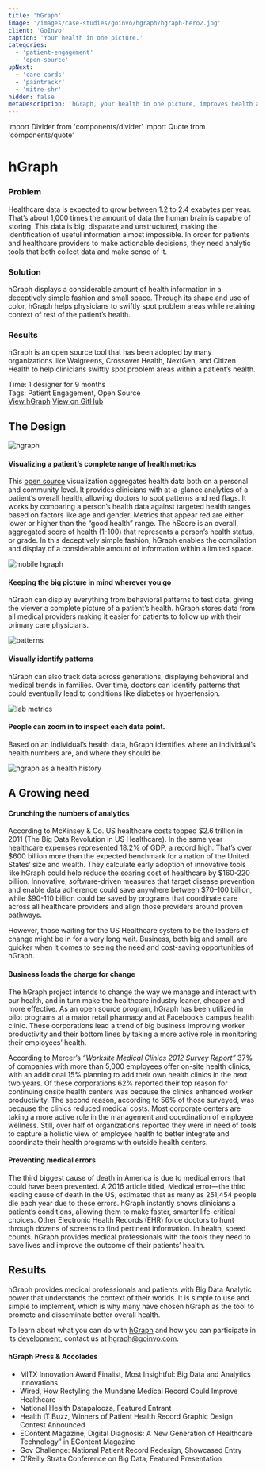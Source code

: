 ```yaml
---
title: 'hGraph'
image: '/images/case-studies/goinvo/hgraph/hgraph-hero2.jpg'
client: 'GoInvo'
caption: 'Your health in one picture.'
categories:
  - 'patient-engagement'
  - 'open-source'
upNext:
  - 'care-cards'
  - 'paintrackr'
  - 'mitre-shr'
hidden: false
metaDescription: 'hGraph, your health in one picture, improves health and healthcare with agile design and big data analytics'
---
```


import Divider from 'components/divider'
import Quote from 'components/quote'

# hGraph

### Problem

Healthcare data is expected to grow between 1.2 to 2.4 exabytes per year. That’s about 1,000 times the amount of data the human brain is capable of storing. This data is big, disparate and unstructured, making the identification of useful information almost impossible. In order for patients and healthcare providers to make actionable decisions, they need analytic tools that both collect data and make sense of it.

### Solution

hGraph displays a considerable amount of health information in a deceptively simple fashion and small space. Through its shape and use of color, hGraph helps physicians to swiftly spot problem areas while retaining context of rest of the patient’s health.

### Results

hGraph is an open source tool that has been adopted by many organizations like Walgreens, Crossover Health, NextGen, and Citizen Health to help clinicians swiftly spot problem areas within a patient’s health.

<span class="text--uppercase text--gray text--bold text--spacing text--md">Time:</span> 1 designer for 9 months
<br/> <span class="text--uppercase text--gray text--bold text--spacing text--md">Tags:</span> Patient Engagement, Open Source
<br/> <a href="http://www.hgraph.org" target="blank" rel="noopener noreferrer" class="button button--secondary button--lg margin-top--double margin-bottom--half margin-right--only-lg">View hGraph</a> <a href="https://github.com/goinvo/hGraph" target="blank" rel="noopener noreferrer" class="button button--secondary button--lg margin-top--double margin-bottom--half">View on GitHub</a>

<Divider />

## The Design

![hgraph](/images/case-studies/goinvo/hgraph/hgraph-health-visualization.jpg)

#### Visualizing a patient’s complete range of health metrics

This [open source](https://github.com/goinvo/hGraph) visualization aggregates health data both on a personal and community level. It provides clinicians with at-a-glance analytics of a patient’s overall health, allowing doctors to spot patterns and red flags. It works by comparing a person’s health data against targeted health ranges based on factors like age and gender. Metrics that appear red are either lower or higher than the “good health” range. The hScore is an overall, aggregated score of health (1-100) that represents a person’s health status, or grade. In this deceptively simple fashion, hGraph enables the compilation and display of a considerable amount of information within a limited space.

![mobile hgraph](/images/case-studies/goinvo/hgraph/hgraph-mobile-health-design.jpg)

#### Keeping the big picture in mind wherever you go

hGraph can display everything from behavioral patterns to test data, giving the viewer a complete picture of a patient’s health. hGraph stores data from all medical providers making it easier for patients to follow up with their primary care physicians.

![patterns](/images/case-studies/goinvo/hgraph/hgraph-patterns.jpg)

#### Visually identify patterns

hGraph can also track data across generations, displaying behavioral and medical trends in families. Over time, doctors can identify patterns that could eventually lead to conditions like diabetes or hypertension.

![lab metrics](/images/case-studies/goinvo/hgraph/hgraph-labs-health-metrics.jpg)

#### People can zoom in to inspect each data point.

Based on an individual’s health data, hGraph identifies where an individual’s health numbers are, and where they should be.

![hgraph as a health history](/images/case-studies/goinvo/hgraph/hgraph-health-history-timeline.jpg)

<Divider />

## A Growing need

#### Crunching the numbers of analytics

<!-- prettier-ignore-start -->
According to McKinsey & Co. US healthcare costs topped $2.6 trillion in 2011 (The Big Data Revolution in US Healthcare). In the same year healthcare expenses represented 18.2% of GDP, a record high. That’s over $600 billion more than the expected benchmark for a nation of the United States’ size and wealth. They calculate early adoption of innovative tools like hGraph could help reduce the soaring cost of healthcare by $160-220 billion. Innovative, software-driven measures that target disease prevention and enable data adherence could save anywhere between $70–100 billion, while $90-110 billion could be saved by programs that coordinate care across all healthcare providers and align those providers around proven pathways.
<!-- prettier-ignore-end -->

However, those waiting for the US Healthcare system to be the leaders of change might be in for a very long wait. Business, both big and small, are quicker when it comes to seeing the need and cost-saving opportunities of hGraph.

#### Business leads the charge for change

The hGraph project intends to change the way we manage and interact with our health, and in turn make the healthcare industry leaner, cheaper and more effective. As an open source program, hGraph has been utilized in pilot programs at a major retail pharmacy and at Facebook’s campus health clinic. These corporations lead a trend of big business improving worker productivity and their bottom lines by taking a more active role in monitoring their employees’ health.

According to Mercer’s _“Worksite Medical Clinics 2012 Survey Report”_ 37% of companies with more than 5,000 employees offer on-site health clinics, with an additional 15% planning to add their own health clinics in the next two years. Of these corporations 62% reported their top reason for continuing onsite health centers was because the clinics enhanced worker productivity. The second reason, according to 56% of those surveyed, was because the clinics reduced medical costs. Most corporate centers are taking a more active role in the management and coordination of employee wellness. Still, over half of organizations reported they were in need of tools to capture a holistic view of employee health to better integrate and coordinate their health programs with outside health centers.

#### Preventing medical errors

The third biggest cause of death in America is due to medical errors that could have been prevented. A 2016 article titled, Medical error—the third leading cause of death in the US, estimated that as many as 251,454 people die each year due to these errors. hGraph instantly shows clinicians a patient’s conditions, allowing them to make faster, smarter life-critical choices. Other Electronic Health Records (EHR) force doctors to hunt through dozens of screens to find pertinent information. In health, speed counts. hGraph provides medical professionals with the tools they need to save lives and improve the outcome of their patients’ health.

<Divider />

## Results

hGraph provides medical professionals and patients with Big Data Analytic power that understands the context of their worlds. It is simple to use and simple to implement, which is why many have chosen hGraph as the tool to promote and disseminate better overall health.

To learn about what you can do with [hGraph](https://www.hgraph.org/) and how you can participate in its [development](https://github.com/goinvo/hGraph), contact us at [hgraph@goinvo.com](mailto:hgraph@goinvo.com).

#### hGraph Press & Accolades

- MITX Innovation Award Finalist, Most Insightful: Big Data and Analytics Innovations
- Wired, How Restyling the Mundane Medical Record Could Improve Healthcare
- National Health Datapalooza, Featured Entrant
- Health IT Buzz, Winners of Patient Health Record Graphic Design Contest Announced
- EContent Magazine, Digital Diagnosis: A New Generation of Healthcare Technology” in EContent Magazine
- Gov Challenge: National Patient Record Redesign, Showcased Entry
- O’Reilly Strata Conference on Big Data, Featured Presentation

